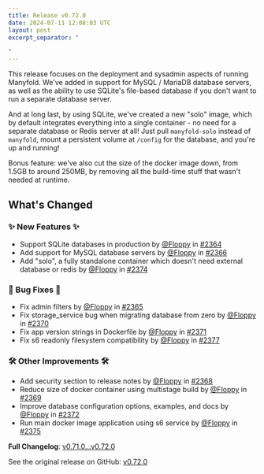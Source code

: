```yaml
---
title: Release v0.72.0
date: 2024-07-11 12:08:03 UTC
layout: post
excerpt_separator: "

"
---
```

<!-- Release notes generated using configuration in .github/release.yml at main -->
This release focuses on the deployment and sysadmin aspects of running Manyfold. We've added in support for MySQL / MariaDB database servers, as well as the ability to use SQLite's file-based database if you don't want to run a separate database server. 

And at long last, by using SQLite, we've created a new "solo" image, which by default integrates everything into a single container - no need for a separate database or Redis server at all! Just pull `manyfold-solo` instead of `manyfold`, mount a persistent volume at `/config` for the database, and you're up and running!

Bonus feature: we've also cut the size of the docker image down, from 1.5GB to around 250MB, by removing all the build-time stuff that wasn't needed at runtime.

## What's Changed
### ✨ New Features ✨
* Support SQLite databases in production by [@Floppy](https://github.com/Floppy) in [#2364](https://github.com/manyfold3d/manyfold/pull/2364)
* Add support for MySQL database servers by [@Floppy](https://github.com/Floppy) in [#2366](https://github.com/manyfold3d/manyfold/pull/2366)
* Add "solo", a fully standalone container which doesn't need external database or redis by [@Floppy](https://github.com/Floppy) in [#2374](https://github.com/manyfold3d/manyfold/pull/2374)
### 🐛 Bug Fixes 🐛
* Fix admin filters by [@Floppy](https://github.com/Floppy) in [#2365](https://github.com/manyfold3d/manyfold/pull/2365)
* Fix storage_service bug when migrating database from zero by [@Floppy](https://github.com/Floppy) in [#2370](https://github.com/manyfold3d/manyfold/pull/2370)
* Fix app version strings in Dockerfile by [@Floppy](https://github.com/Floppy) in [#2371](https://github.com/manyfold3d/manyfold/pull/2371)
* Fix s6 readonly filesystem compatibility by [@Floppy](https://github.com/Floppy) in [#2377](https://github.com/manyfold3d/manyfold/pull/2377)
### 🛠️ Other Improvements 🛠️
* Add security section to release notes by [@Floppy](https://github.com/Floppy) in [#2368](https://github.com/manyfold3d/manyfold/pull/2368)
* Reduce size of docker container using multistage build by [@Floppy](https://github.com/Floppy) in [#2369](https://github.com/manyfold3d/manyfold/pull/2369)
* Improve database configuration options, examples, and docs by [@Floppy](https://github.com/Floppy) in [#2372](https://github.com/manyfold3d/manyfold/pull/2372)
* Run main docker image application using s6 service by [@Floppy](https://github.com/Floppy) in [#2375](https://github.com/manyfold3d/manyfold/pull/2375)


**Full Changelog**: [v0.71.0...v0.72.0](https://github.com/manyfold3d/manyfold/compare/v0.71.0...v0.72.0)

See the original release on GitHub: [v0.72.0](https://github.com/manyfold3d/manyfold/releases/tag/v0.72.0)
